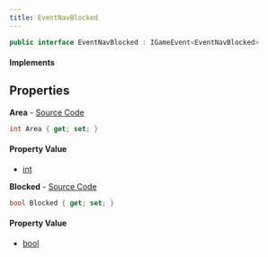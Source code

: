 ```yaml
---
title: EventNavBlocked
---
```


```csharp
public interface EventNavBlocked : IGameEvent<EventNavBlocked>
```

#### Implements

## Properties

**Area** - [Source Code](https://github.com/swiftly-solution/swiftlys2/blob/main/managed/src/SwiftlyS2.Generated/GameEvents/Interfaces/EventNavBlocked.cs#L21)

```csharp
int Area { get; set; }
```

#### Property Value

- [int](https://learn.microsoft.com/dotnet/api/system.int32)

**Blocked** - [Source Code](https://github.com/swiftly-solution/swiftlys2/blob/main/managed/src/SwiftlyS2.Generated/GameEvents/Interfaces/EventNavBlocked.cs#L26)

```csharp
bool Blocked { get; set; }
```

#### Property Value

- [bool](https://learn.microsoft.com/dotnet/api/system.boolean)

